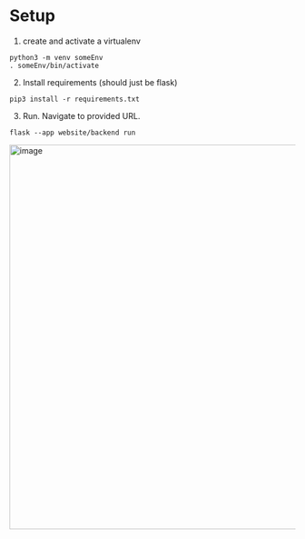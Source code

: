 # Setup
1. create and activate a virtualenv
```
python3 -m venv someEnv
. someEnv/bin/activate
```

2. Install requirements (should just be flask)
```
pip3 install -r requirements.txt
```

3. Run. Navigate to provided URL.
```
flask --app website/backend run
```

<img width="677" alt="image" src="https://github.com/rajashravan/investment-calculator/assets/14843081/fe6e7f6a-eb67-41c5-bef4-b50c07b81c34">
